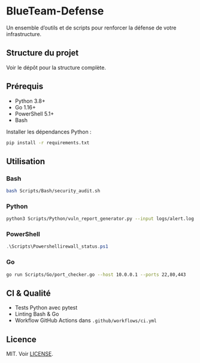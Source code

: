 # BlueTeam-Defense

Un ensemble d’outils et de scripts pour renforcer la défense de votre infrastructure.

## Structure du projet

Voir le dépôt pour la structure complète.

## Prérequis

- Python 3.8+
- Go 1.16+
- PowerShell 5.1+
- Bash

Installer les dépendances Python :
```bash
pip install -r requirements.txt
```

## Utilisation

### Bash
```bash
bash Scripts/Bash/security_audit.sh
```

### Python
```bash
python3 Scripts/Python/vuln_report_generator.py --input logs/alert.log
```

### PowerShell
```powershell
.\Scripts\Powershellirewall_status.ps1
```

### Go
```bash
go run Scripts/Go/port_checker.go --host 10.0.0.1 --ports 22,80,443
```

## CI & Qualité

- Tests Python avec pytest
- Linting Bash & Go
- Workflow GitHub Actions dans `.github/workflows/ci.yml`

## Licence

MIT. Voir [LICENSE](LICENSE).
